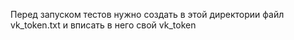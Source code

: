 Перед запуском тестов нужно создать в этой директории файл vk_token.txt и вписать в него свой vk_token